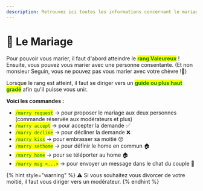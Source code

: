 ```yaml
---
description: Retrouvez ici toutes les informations concernant le mariage
---
```


# 💒 Le Mariage

Pour pouvoir vous marier, il faut d'abord atteindre le <mark style="color:green;">**rang Valeureux**</mark> ! Ensuite, vous pouvez vous marier avec une personne consentante. (Et non monsieur Seguin, vous ne pouvez pas vous marier avec votre chèvre !🐐)

Lorsque le rang est atteint, il faut se diriger vers un <mark style="color:green;">**guide ou plus haut gradé**</mark> afin qu'il puisse vous unir. 

__Voici les commandes :__

- <mark style="color:green;">`/marry request`</mark> -> pour proposer le mariage aux deux personnes (commande réservée aux modérateurs et plus)
- <mark style="color:green;">`/marry accept`</mark> -> pour accepter la demande ✅
- <mark style="color:green;">`/marry decline`</mark> -> pour décliner la demande ❌
- <mark style="color:green;">`/marry kiss`</mark> -> pour embrasser sa moitié 😙
- <mark style="color:green;">`/marry sethome`</mark> -> pour définir le home en commun 🏠
- <mark style="color:green;">`/marry home`</mark> -> pour se téléporter au home 🏠
- <mark style="color:green;">`/marry msg <...>`</mark> -> pour envoyer un message dans le chat du couple 💬

{% hint style="warning" %}
⚠️ Si vous souhaitez vous divorcer de votre moitié, il faut vous diriger vers un modérateur.
{% endhint %}

<figure><img src="../.gitbook/assets/Mariage/Screen_mariage.png" alt=""><figcaption></figcaption></figure>
